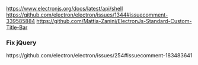 https://www.electronjs.org/docs/latest/api/shell
https://github.com/electron/electron/issues/1344#issuecomment-339585884
https://github.com/Mattia-Zanini/ElectronJs-Standard-Custom-Title-Bar

<h3>Fix jQuery</h3>
https://github.com/electron/electron/issues/254#issuecomment-183483641
